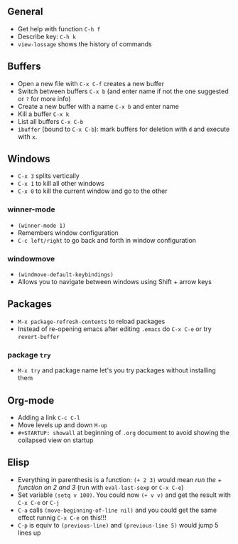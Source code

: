 ## General
* Get help with function `C-h f`
* Describe key: `C-h k`
* `view-lossage` shows the history of commands

## Buffers
* Open a new file with `C-x C-f` creates a new buffer
* Switch between buffers `C-x b` (and enter name if not the one suggested or `?` for more info)
* Create a new buffer with a name `C-x b` and enter name
* Kill a buffer `C-x k`
* List all buffers `C-x C-b`
* `ibuffer` (bound to `C-x C-b`): mark buffers for deletion with `d` and execute with `x`.

## Windows
* `C-x 3` splits vertically
* `C-x 1` to kill all other windows
* `C-x 0` to kill the current window and go to the other

### winner-mode
* `(winner-mode 1)`
* Remembers window configuration
* `C-c left/right` to go back and forth in window configuration

### windowmove
* `(windmove-default-keybindings)`
* Allows you to navigate between windows using Shift + arrow keys

## Packages
* `M-x package-refresh-contents` to reload packages
* Instead of re-opening emacs after editing `.emacs` do `C-x C-e` or try `revert-buffer`

### package `try`
* `M-x try` and package name let's you try packages without installing them


## Org-mode
* Adding a link `C-c C-l`
* Move levels up and down `M-up`
* `#+STARTUP: showall` at beginning of `.org` document to avoid showing the collapsed view on startup

## Elisp
* Everything in parenthesis is a function: `(+ 2 3)` would mean *run the + function on 2 and 3* (run with `eval-last-sexp` or `C-x C-e`)
* Set variable `(setq v 100)`. You could now `(+ v v)` and get the result with `C-x C-e` or `C-j`
* `C-a` calls `(move-beginning-of-line nil)` and you could get the same effect runnig `C-x C-e` on this!!!
* `C-p` is equiv to `(previous-line)` and `(previous-line 5)` would jump 5 lines up